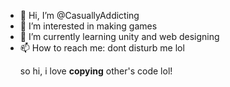 - 👋 Hi, I’m @CasuallyAddicting
- 👀 I’m interested in making games
- 🌱 I’m currently learning unity and web designing
- 📫 How to reach me: dont disturb me lol
   <p>so hi, i love <b>copying</b> other's code lol!</p>
